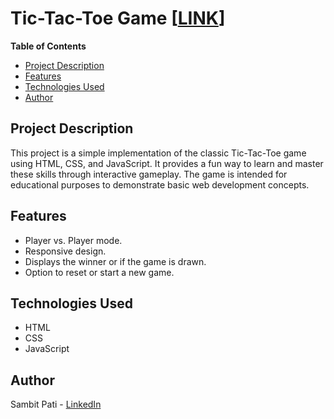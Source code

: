 # Tic-Tac-Toe Game [[LINK](https://sambit1803.github.io/tic-tac-toe/)]

**Table of Contents**

- [Project Description](#project-description)
- [Features](#features)
- [Technologies Used](#technologies-used)
- [Author](#author)

## Project Description

This project is a simple implementation of the classic Tic-Tac-Toe game using HTML, CSS, and JavaScript. It provides a fun way to learn and master these skills through interactive gameplay. The game is intended for educational purposes to demonstrate basic web development concepts.

## Features

- Player vs. Player mode.
- Responsive design.
- Displays the winner or if the game is drawn.
- Option to reset or start a new game.

## Technologies Used

- HTML
- CSS
- JavaScript

## Author

Sambit Pati - [LinkedIn](https://www.linkedin.com/in/sambit-pati?lipi=urn%3Ali%3Apage%3Ad_flagship3_profile_view_base_contact_details%3BdZR0%2B4RHTtGheWhvaMrZZg%3D%3D)
